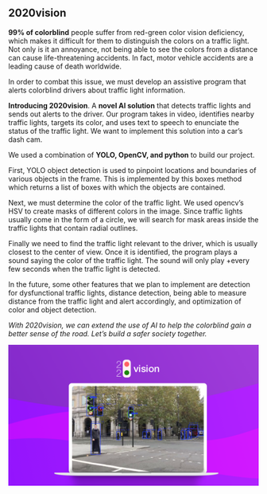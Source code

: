 ## 2020vision

**99% of colorblind** people suffer from red-green color vision deficiency, which makes it difficult for them to distinguish the colors on a traffic light. Not only is it an annoyance, not being able to see the colors from a distance can cause life-threatening accidents. In fact, motor vehicle accidents are a leading cause of death worldwide.

In order to combat this issue, we must develop an assistive program that alerts colorblind drivers about traffic light information.

**Introducing 2020vision**. A **novel AI solution** that detects traffic lights and sends out alerts to the driver. Our program takes in video, identifies nearby traffic lights, targets its color, and uses text to speech to enunciate the status of the traffic light. We want to implement this solution into a car’s dash cam.



We used a combination of **YOLO, OpenCV, and python** to build our project. 

First, YOLO object detection is used to pinpoint locations and boundaries of various objects in the frame. This is implemented by this boxes method which returns a list of boxes with which the objects are contained.

Next, we must determine the color of the traffic light. We used opencv’s HSV to create masks of different colors in the image. Since traffic lights usually come in the form of a circle, we will search for mask areas inside the traffic lights that contain radial outlines.

Finally we need to find the traffic light relevant to the driver, which is usually closest to the center of view. Once it is identified, the program plays a sound saying the color of the traffic light. The sound will only play +every few seconds when the traffic light is detected.

In the future, some other features that we plan to implement are detection for dysfunctional traffic lights, distance detection, being able to measure distance from the traffic light and alert accordingly, and optimization of color and object detection. 

*With 2020vision, we can extend the use of AI to help the colorblind gain a better sense of the road. Let’s build a safer society together.*

![2020vision thumbnail](https://github.com/TevinWang/2020vision/blob/master/thumbnail.png)
